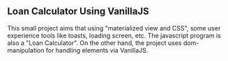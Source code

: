 ## Loan Calculator Using VanillaJS
This small project aims that using "materialized view and CSS", some user experience tools like toasts, loading screen, etc. The javascript program is also a "Loan Calculator". On the other hand, the project uses dom-manipulation for handling elements via VanillaJS.
